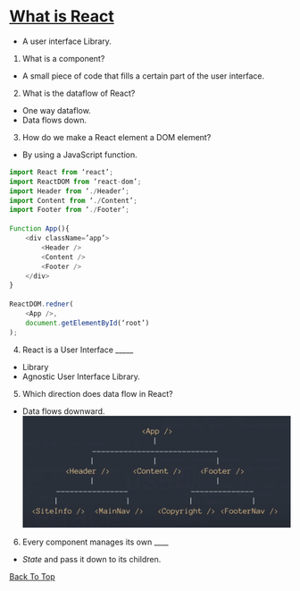 # [What is React](https://youtu.be/FRjlF74_EZk)

- A user interface Library.

1. What is a component?

- A small piece of code that fills a certain part of the user interface.

2. What is the dataflow of React?

- One way dataflow.
- Data flows down.

3. How do we make a React element a DOM element?

- By using a JavaScript function.

```js
import React from ‘react’;
import ReactDOM from ‘react-dom’;
import Header from ‘./Header’;
import Content from ‘./Content’;
import Footer from ‘./Footer’;

Function App(){
	<div className=’app’>
		<Header />
		<Content />
		<Footer />
	</div>
}

ReactDOM.redner(
	<App />,
	document.getElementById(‘root’)
);
```

4. React is a User Interface _____

- Library
- Agnostic User Interface Library.

5. Which direction does data flow in React?

- Data flows downward.  
![Componet Tree](../img/component-tree.png)

6. Every component manages its own ____

- *State* and pass it down to its children.

[Back To Top](#what-is-react)
